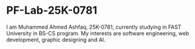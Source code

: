 # PF-Lab-25K-0781
I am Muhammed Ahmed Ashfaq, 25K-0781, currently studying in FAST University in BS-CS program. My interests are software engineering, web development, graphic designing and AI.
